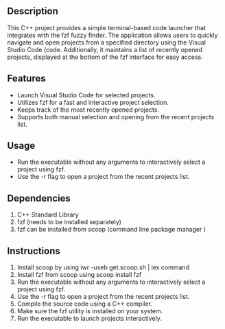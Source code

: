 ## Description

This C++ project provides a simple terminal-based code launcher that integrates with the fzf fuzzy finder. The application allows users to quickly navigate and open projects from a specified directory using the Visual Studio Code (code. Additionally, it maintains a list of recently opened projects, displayed at the bottom of the fzf interface for easy access.

## Features

- Launch Visual Studio Code for selected projects.
- Utilizes fzf for a fast and interactive project selection.
- Keeps track of the most recently opened projects.
- Supports both manual selection and opening from the recent projects list.

## Usage

- Run the executable without any arguments to interactively select a project using fzf.
- Use the -r flag to open a project from the recent projects list.

## Dependencies

1. C++ Standard Library
2. fzf (needs to be installed separately)
3. fzf can be installed from scoop (command line package manager ) 

## Instructions

1. Install scoop by using iwr -useb get.scoop.sh | iex command
2. Install fzf from scoop using scoop install fzf 
3. Run the executable without any arguments to interactively select a project using fzf.
4. Use the -r flag to open a project from the recent projects list.
5. Compile the source code using a C++ compiler.
6. Make sure the fzf utility is installed on your system.
7. Run the executable to launch projects interactively.
